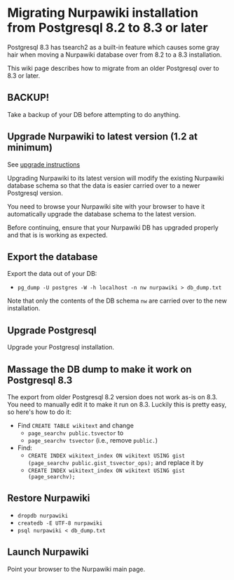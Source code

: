 # Migrating Nurpawiki installation from Postgresql 8.2 to 8.3 or later #

Postgresql 8.3 has tsearch2 as a built-in feature which causes some gray hair when moving a Nurpawiki database over from 8.2 to a 8.3 installation.

This wiki page describes how to migrate from an older Postgresql over to 8.3 or later.

## BACKUP! ##
Take a backup of your DB before attempting to do anything.

## Upgrade Nurpawiki to latest version (1.2 at minimum) ##
See [upgrade instructions](Upgrading.md)

Upgrading Nurpawiki to its latest version will modify the existing Nurpawiki database schema so that the data is easier carried over to a newer Postgresql version.

You need to browse your Nurpawiki site with your browser to have it automatically upgrade the database schema to the latest version.

Before continuing, ensure that your Nurpawiki DB has upgraded properly and that is is working as expected.

## Export the database ##
Export the data out of your DB:

  * `pg_dump -U postgres -W -h localhost -n nw nurpawiki > db_dump.txt`

Note that only the contents of the DB schema `nw` are carried over to the new installation.

## Upgrade Postgresql ##
Upgrade your Postgresql installation.

## Massage the DB dump to make it work on Postgresql 8.3 ##
The export from older Postgresql 8.2 version does not work as-is on 8.3.  You need to manually edit it to make it run on 8.3.  Luckily this is pretty easy, so here's how to do it:

  * Find `CREATE TABLE wikitext` and change
    * `page_searchv public.tsvector` to
    * `page_searchv tsvector` (i.e., remove `public.`)
  * Find:
    * `CREATE INDEX wikitext_index ON wikitext USING gist (page_searchv public.gist_tsvector_ops);` and replace it by
    * `CREATE INDEX wikitext_index ON wikitext USING gist (page_searchv);`

## Restore Nurpawiki ##
  * `dropdb nurpawiki`
  * `createdb -E UTF-8 nurpawiki`
  * `psql nurpawiki < db_dump.txt`

## Launch Nurpawiki ##
Point your browser to the Nurpawiki main page.